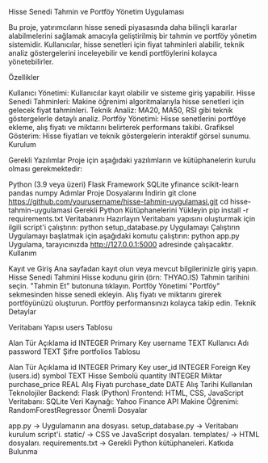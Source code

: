 Hisse Senedi Tahmin ve Portföy Yönetim Uygulaması

Bu proje, yatırımcıların hisse senedi piyasasında daha bilinçli kararlar alabilmelerini sağlamak amacıyla geliştirilmiş bir tahmin ve portföy yönetim sistemidir. Kullanıcılar, hisse senetleri için fiyat tahminleri alabilir, teknik analiz göstergelerini inceleyebilir ve kendi portföylerini kolayca yönetebilirler.

Özellikler

Kullanıcı Yönetimi: Kullanıcılar kayıt olabilir ve sisteme giriş yapabilir.
Hisse Senedi Tahminleri: Makine öğrenimi algoritmalarıyla hisse senetleri için gelecek fiyat tahminleri.
Teknik Analiz: MA20, MA50, RSI gibi teknik göstergelerle detaylı analiz.
Portföy Yönetimi: Hisse senetlerini portföye ekleme, alış fiyatı ve miktarını belirterek performans takibi.
Grafiksel Gösterim: Hisse fiyatları ve teknik göstergelerin interaktif görsel sunumu.
Kurulum

Gerekli Yazılımlar
Proje için aşağıdaki yazılımların ve kütüphanelerin kurulu olması gerekmektedir:

Python (3.9 veya üzeri)
Flask Framework
SQLite
yfinance
scikit-learn
pandas
numpy
Adımlar
Proje Dosyalarını İndirin
git clone https://github.com/yourusername/hisse-tahmin-uygulamasi.git
cd hisse-tahmin-uygulamasi
Gerekli Python Kütüphanelerini Yükleyin
pip install -r requirements.txt
Veritabanını Hazırlayın
Veritabanı yapısını oluşturmak için ilgili script'i çalıştırın:
python setup_database.py
Uygulamayı Çalıştırın
Uygulamayı başlatmak için aşağıdaki komutu çalıştırın:
python app.py
Uygulama, tarayıcınızda http://127.0.0.1:5000 adresinde çalışacaktır.
Kullanım

Kayıt ve Giriş
Ana sayfadan kayıt olun veya mevcut bilgilerinizle giriş yapın.
Hisse Senedi Tahmini
Hisse kodunu girin (örn: THYAO.IS)
Tahmin tarihini seçin.
"Tahmin Et" butonuna tıklayın.
Portföy Yönetimi
"Portföy" sekmesinden hisse senedi ekleyin.
Alış fiyatı ve miktarını girerek portföyünüzü oluşturun.
Portföy performansınızı kolayca takip edin.
Teknik Detaylar

Veritabanı Yapısı
users Tablosu

Alan Tür Açıklama
id INTEGER Primary Key
username TEXT Kullanıcı Adı
password TEXT Şifre
portfolios Tablosu

Alan Tür Açıklama
id INTEGER Primary Key
user_id INTEGER Foreign Key (users.id)
symbol TEXT Hisse Sembolü
quantity INTEGER Miktar
purchase_price REAL Alış Fiyatı
purchase_date DATE Alış Tarihi
Kullanılan Teknolojiler
Backend: Flask (Python)
Frontend: HTML, CSS, JavaScript
Veritabanı: SQLite
Veri Kaynağı: Yahoo Finance API
Makine Öğrenimi: RandomForestRegressor
Önemli Dosyalar

app.py → Uygulamanın ana dosyası.
setup_database.py → Veritabanı kurulum script'i.
static/ → CSS ve JavaScript dosyaları.
templates/ → HTML dosyaları.
requirements.txt → Gerekli Python kütüphaneleri.
Katkıda Bulunma
